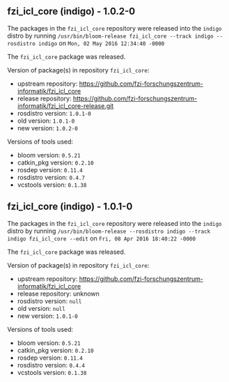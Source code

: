 ## fzi_icl_core (indigo) - 1.0.2-0

The packages in the `fzi_icl_core` repository were released into the `indigo` distro by running `/usr/bin/bloom-release fzi_icl_core --track indigo --rosdistro indigo` on `Mon, 02 May 2016 12:34:40 -0000`

The `fzi_icl_core` package was released.

Version of package(s) in repository `fzi_icl_core`:

- upstream repository: https://github.com/fzi-forschungszentrum-informatik/fzi_icl_core
- release repository: https://github.com/fzi-forschungszentrum-informatik/fzi_icl_core-release.git
- rosdistro version: `1.0.1-0`
- old version: `1.0.1-0`
- new version: `1.0.2-0`

Versions of tools used:

- bloom version: `0.5.21`
- catkin_pkg version: `0.2.10`
- rosdep version: `0.11.4`
- rosdistro version: `0.4.7`
- vcstools version: `0.1.38`


## fzi_icl_core (indigo) - 1.0.1-0

The packages in the `fzi_icl_core` repository were released into the `indigo` distro by running `/usr/bin/bloom-release --rosdistro indigo --track indigo fzi_icl_core --edit` on `Fri, 08 Apr 2016 18:40:22 -0000`

The `fzi_icl_core` package was released.

Version of package(s) in repository `fzi_icl_core`:

- upstream repository: https://github.com/fzi-forschungszentrum-informatik/fzi_icl_core
- release repository: unknown
- rosdistro version: `null`
- old version: `null`
- new version: `1.0.1-0`

Versions of tools used:

- bloom version: `0.5.21`
- catkin_pkg version: `0.2.10`
- rosdep version: `0.11.4`
- rosdistro version: `0.4.4`
- vcstools version: `0.1.38`


